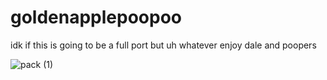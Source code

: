 # goldenapplepoopoo
idk if this is going to be a full port but uh whatever enjoy dale and poopers

![pack (1)](https://user-images.githubusercontent.com/91833725/164557908-ec55a7a9-46d4-4bc6-b021-8446bf20d76f.png)
